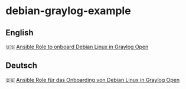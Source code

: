 # debian-graylog-example

## English

🇺🇸 [Ansible Role to onboard Debian Linux in Graylog Open](https://www.thierolf.org/posts/ansible-role-to-onboard-debian-linux-in-graylog-open/)

## Deutsch

🇩🇪 [Ansible Role für das Onboarding von Debian Linux in Graylog Open](https://www.thierolf.org/posts/ansible-role-fuer-das-onboarding-von-debian-linux-in-graylog-open/)
